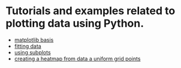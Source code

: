 # Tutorials and examples related to plotting data using Python. 

* [matplotlib basis](matplotlib-basics)
* [fitting data](data_fitting)
* [using subplots](subplots)
* [creating a heatmap from data a uniform grid points](heatmap)
